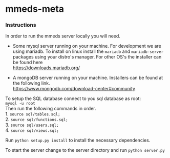 # mmeds-meta

### Instructions

In order to run the mmeds server locally you will need.

- Some mysql server running on your machine. For development we are using mariadb.
To install on linux install the `mariadb` and `mariadb-server` packages using your distro's manager.
For other OS's the installer can be found here  
https://downloads.mariadb.org/


- A mongoDB server running on your machine. Installers can be found at the following link.  
https://www.mongodb.com/download-center#community 


To setup the SQL database connect to you sql database as root:  
`mysql -u root`  
Then run the following commands in order.  
    1. `source sql/tables.sql;`  
    2. `source sql/functions.sql;`  
    3. `source sql/users.sql;`  
    4. `source sql/views.sql;`  


Run `python setup.py install` to install the necessary dependencies.

To start the server change to the server directory and run `python server.py`
